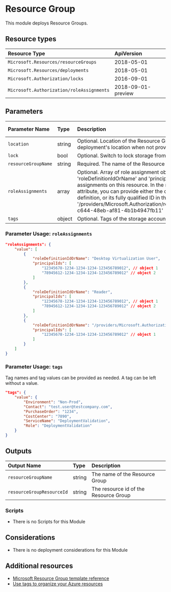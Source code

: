 # Resource Group

This module deploys Resource Groups.

## Resource types

| Resource Type                             | ApiVersion         |
| :---------------------------------------- | :----------------- |
| `Microsoft.Resources/resourceGroups`      | 2018-05-01         |
| `Microsoft.Resources/deployments`         | 2018-05-01         |
| `Microsoft.Authorization/locks`           | 2016-09-01         |
| `Microsoft.Authorization/roleAssignments` | 2018-09-01-preview |

## Parameters

| Parameter Name      | Type   | Description                                                                                                                                                                                                                                                                                                                                                                                                    | DefaultValue            | Possible values |
| :------------------ | :----- | :------------------------------------------------------------------------------------------------------------------------------------------------------------------------------------------------------------------------------------------------------------------------------------------------------------------------------------------------------------------------------------------------------------- | :---------------------- | :-------------- |
| `location`          | string | Optional. Location of the Resource Group. It uses the deployment's location when not provided.                                                                                                                                                                                                                                                                                                                 | [deployment().location] |                 |
| `lock`              | bool   | Optional. Switch to lock storage from deletion.                                                                                                                                                                                                                                                                                                                                                                | False                   |                 |
| `resourceGroupName` | string | Required. The name of the Resource Group                                                                                                                                                                                                                                                                                                                                                                       |                         |                 |
| `roleAssignments`   | array  | Optional. Array of role assignment objects that contain the 'roleDefinitionIdOrName' and 'principalId' to define RBAC role assignments on this resource. In the roleDefinitionIdOrName attribute, you can provide either the display name of the role definition, or its fully qualified ID in the following format: '/providers/Microsoft.Authorization/roleDefinitions/c2f4ef07-c644-48eb-af81-4b1b4947fb11' | System.Object[]         |                 |
| `tags`              | object | Optional. Tags of the storage account resource.                                                                                                                                                                                                                                                                                                                                                                |                         |                 |

### Parameter Usage: `roleAssignments`

```json
"roleAssignments": {
    "value": [
        {
            "roleDefinitionIdOrName": "Desktop Virtualization User",
            "principalIds": [
                "12345678-1234-1234-1234-123456789012", // object 1
                "78945612-1234-1234-1234-123456789012" // object 2
            ]
        },
        {
            "roleDefinitionIdOrName": "Reader",
            "principalIds": [
                "12345678-1234-1234-1234-123456789012", // object 1
                "78945612-1234-1234-1234-123456789012" // object 2
            ]
        },
        {
            "roleDefinitionIdOrName": "/providers/Microsoft.Authorization/roleDefinitions/c2f4ef07-c644-48eb-af81-4b1b4947fb11",
            "principalIds": [
                "12345678-1234-1234-1234-123456789012" // object 1
            ]
        }
    ]
}
```

### Parameter Usage: `tags`

Tag names and tag values can be provided as needed. A tag can be left without a value.

```json
"tags": {
    "value": {
        "Environment": "Non-Prod",
        "Contact": "test.user@testcompany.com",
        "PurchaseOrder": "1234",
        "CostCenter": "7890",
        "ServiceName": "DeploymentValidation",
        "Role": "DeploymentValidation"
    }
}
```

## Outputs

| Output Name               | Type   | Description                           |
| :------------------------ | :----- | :------------------------------------ |
| `resourceGroupName`       | string | The name of the Resource Group        |
| `resourceGroupResourceId` | string | The resource id of the Resource Group |

### Scripts

- There is no Scripts for this Module

## Considerations

- There is no deployment considerations for this Module

## Additional resources

- [Microsoft Resource Group template reference](https://docs.microsoft.com/en-us/azure/templates/microsoft.resources/2019-05-01/resourcegroups)
- [Use tags to organize your Azure resources](https://docs.microsoft.com/en-us/azure/azure-resource-manager/resource-group-using-tags)
